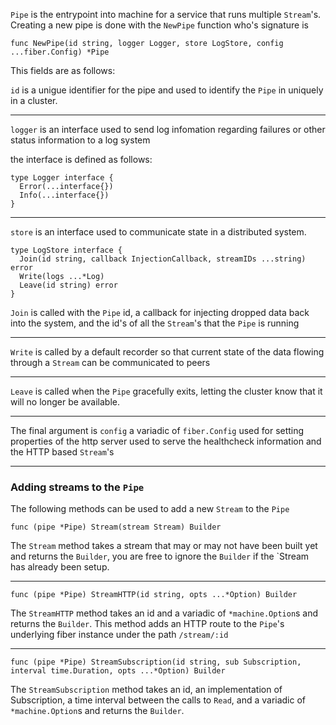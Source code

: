 `Pipe` is the entrypoint into machine for a service that runs multiple `Stream`'s. Creating a new pipe is done with the `NewPipe` function who's signature is

```golang
func NewPipe(id string, logger Logger, store LogStore, config ...fiber.Config) *Pipe
```

This fields are as follows:

`id` is a unigue identifier for the pipe and used to identify the `Pipe` in uniquely in a cluster.

-----
`logger` is an interface used to send log infomation regarding failures or other status information to a log system

the interface is defined as follows:

```golang
type Logger interface {
  Error(...interface{})
  Info(...interface{})
}
```

-----
`store` is an interface used to communicate state in a distributed system. 

```golang
type LogStore interface {
  Join(id string, callback InjectionCallback, streamIDs ...string) error
  Write(logs ...*Log)
  Leave(id string) error
}
```

`Join` is called with the `Pipe` id, a callback for injecting dropped data back into the system, and the id's of all the `Stream`'s that the `Pipe` is running

-----

`Write` is called by a default recorder so that current state of the data flowing through a `Stream` can be communicated to peers

-----

`Leave` is called when the `Pipe` gracefully exits, letting the cluster know that it will no longer be available.

-----

The final argument is `config` a variadic of `fiber.Config` used for setting properties of the http server used to serve the healthcheck information and the HTTP based `Stream`'s

----

### Adding streams to the `Pipe`

The following methods can be used to add a new `Stream` to the `Pipe`

```golang
func (pipe *Pipe) Stream(stream Stream) Builder
```
The `Stream` method takes a stream that may or may not have been built yet and returns the `Builder`, you are free to ignore the `Builder` if the `Stream has already been setup.

-----

```golang
func (pipe *Pipe) StreamHTTP(id string, opts ...*Option) Builder
```
The `StreamHTTP` method takes an id and a variadic of `*machine.Option`s and returns the `Builder`. This method adds an HTTP route to the `Pipe`'s underlying fiber instance under the path `/stream/:id`

-----
```golang
func (pipe *Pipe) StreamSubscription(id string, sub Subscription, interval time.Duration, opts ...*Option) Builder
```
The `StreamSubscription` method takes an id, an implementation of Subscription, a time interval between the calls to `Read`, and a variadic of `*machine.Option`s and returns the `Builder`.